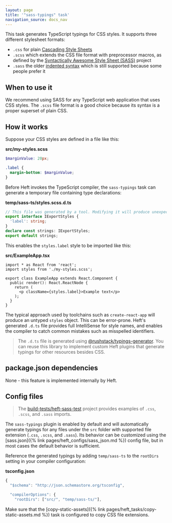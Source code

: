 ```yaml
---
layout: page
title: '"sass-typings" task'
navigation_source: docs_nav
---
```


This task generates TypeScript typings for CSS styles.  It supports three different stylesheet formats:

- `.css` for plain [Cascading Style Sheets](https://en.wikipedia.org/wiki/CSS)
- `.scss` which extends the CSS file format with preprocessor macros, as defined by the [Syntactically Awesome Style Sheet (SASS)](https://sass-lang.com/) project
- `.sass` the older [indented syntax](https://sass-lang.com/documentation/syntax) which is still supported because some people prefer it


## When to use it

We recommend using SASS for any TypeScript web application that uses CSS styles.  The `.scss` file format is a good choice because its syntax is a proper superset of plain CSS.


## How it works

Suppose your CSS styles are defined in a file like this:

**src/my-styles.scss**
```scss
$marginValue: 20px;

.label {
  margin-bottom: $marginValue;
}
```

Before Heft invokes the TypeScript compiler, the `sass-typings` task can generate a temporary file containing type declarations:

**temp/sass-ts/styles.scss.d.ts**
```ts
// This file was generated by a tool. Modifying it will produce unexpected behavior
export interface IExportStyles {
  'label': string;
}
declare const strings: IExportStyles;
export default strings;
```

This enables the `styles.label` style to be imported like this:

**src/ExampleApp.tsx**
```tsx
import * as React from 'react';
import styles from './my-styles.scss';

export class ExampleApp extends React.Component {
  public render(): React.ReactNode {
    return (
      <p className={styles.label}>Example text</p>
    );
  }
}
```

The typical approach used by toolchains such as `create-react-app` will produce an untyped `styles` object.
This can be error-prone.  Heft's generated `.d.ts` file provides full IntelliSense for style names, and enables
the compiler to catch common mistakes such as misspelled identifiers.

> The `.d.ts` file is generated using [@rushstack/typings-generator](https://www.npmjs.com/package/@rushstack/typings-generator).
> You can reuse this library to implement custom Heft plugins that generate typings for other resources besides CSS.


## package.json dependencies

None - this feature is implemented internally by Heft.


## Config files

> The [build-tests/heft-sass-test](https://github.com/microsoft/rushstack/tree/master/build-tests/heft-sass-test)
> project provides examples of `.css`, `.scss`, and `.sass` imports.

The `sass-typings` plugin is enabled by default and will automatically generate typings for any files under
the `src` folder with supported file extension (`.css`, `.scss`, and `.sass`).  Its behavior can be customized using
the [sass.json]({% link pages/heft_configs/sass_json.md %}) config file, but in most cases the default behavior
is sufficient.

Reference the generated typings by adding `temp/sass-ts` to the `rootDirs` setting in your compiler configuration:

**tsconfig.json**
```js
{
  "$schema": "http://json.schemastore.org/tsconfig",

  "compilerOptions": {
    "rootDirs": ["src/", "temp/sass-ts/"],

```

Make sure that the [copy-static-assets]({% link pages/heft_tasks/copy-static-assets.md %}) task is configured
to copy CSS file extensions.
